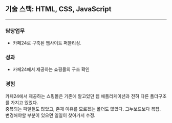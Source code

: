 ## 기술 스택: HTML, CSS, JavaScript

---

### 담당업무

- 카페24로 구축된 웹사이트 퍼블리싱.

### 성과

- 카페24에서 제공하는 쇼핑몰의 구조 확인

### 경험

카페24에서 제공하는 쇼핑몰은 기존에 알고있던 웹 애플리케이션과 전혀 다른 폴더구조를 가지고 있었다.  
중복되는 파일들도 많았고, 존재 이유를 모르겠는 폴더도 많았다. 그누보드보다 복잡.  
변경해야할 부분이 있으면 일일이 찾아가서 수정.
